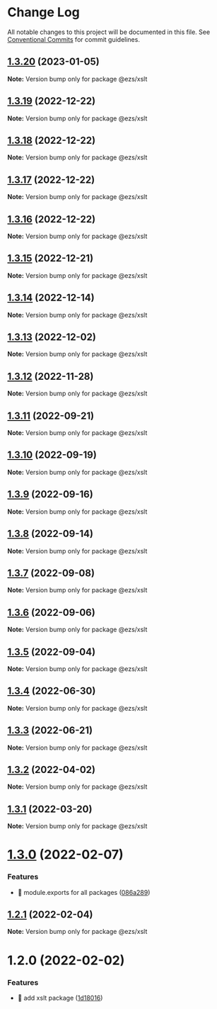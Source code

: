 # Change Log

All notable changes to this project will be documented in this file.
See [Conventional Commits](https://conventionalcommits.org) for commit guidelines.

## [1.3.20](https://github.com/Inist-CNRS/ezs/compare/@ezs/xslt@1.3.19...@ezs/xslt@1.3.20) (2023-01-05)

**Note:** Version bump only for package @ezs/xslt





## [1.3.19](https://github.com/Inist-CNRS/ezs/compare/@ezs/xslt@1.3.18...@ezs/xslt@1.3.19) (2022-12-22)

**Note:** Version bump only for package @ezs/xslt





## [1.3.18](https://github.com/Inist-CNRS/ezs/compare/@ezs/xslt@1.3.17...@ezs/xslt@1.3.18) (2022-12-22)

**Note:** Version bump only for package @ezs/xslt





## [1.3.17](https://github.com/Inist-CNRS/ezs/compare/@ezs/xslt@1.3.16...@ezs/xslt@1.3.17) (2022-12-22)

**Note:** Version bump only for package @ezs/xslt





## [1.3.16](https://github.com/Inist-CNRS/ezs/compare/@ezs/xslt@1.3.15...@ezs/xslt@1.3.16) (2022-12-22)

**Note:** Version bump only for package @ezs/xslt





## [1.3.15](https://github.com/Inist-CNRS/ezs/compare/@ezs/xslt@1.3.14...@ezs/xslt@1.3.15) (2022-12-21)

**Note:** Version bump only for package @ezs/xslt





## [1.3.14](https://github.com/Inist-CNRS/ezs/compare/@ezs/xslt@1.3.13...@ezs/xslt@1.3.14) (2022-12-14)

**Note:** Version bump only for package @ezs/xslt





## [1.3.13](https://github.com/Inist-CNRS/ezs/compare/@ezs/xslt@1.3.12...@ezs/xslt@1.3.13) (2022-12-02)

**Note:** Version bump only for package @ezs/xslt





## [1.3.12](https://github.com/Inist-CNRS/ezs/compare/@ezs/xslt@1.3.11...@ezs/xslt@1.3.12) (2022-11-28)

**Note:** Version bump only for package @ezs/xslt





## [1.3.11](https://github.com/Inist-CNRS/ezs/compare/@ezs/xslt@1.3.10...@ezs/xslt@1.3.11) (2022-09-21)

**Note:** Version bump only for package @ezs/xslt





## [1.3.10](https://github.com/Inist-CNRS/ezs/compare/@ezs/xslt@1.3.9...@ezs/xslt@1.3.10) (2022-09-19)

**Note:** Version bump only for package @ezs/xslt





## [1.3.9](https://github.com/Inist-CNRS/ezs/compare/@ezs/xslt@1.3.8...@ezs/xslt@1.3.9) (2022-09-16)

**Note:** Version bump only for package @ezs/xslt





## [1.3.8](https://github.com/Inist-CNRS/ezs/compare/@ezs/xslt@1.3.7...@ezs/xslt@1.3.8) (2022-09-14)

**Note:** Version bump only for package @ezs/xslt





## [1.3.7](https://github.com/Inist-CNRS/ezs/compare/@ezs/xslt@1.3.6...@ezs/xslt@1.3.7) (2022-09-08)

**Note:** Version bump only for package @ezs/xslt





## [1.3.6](https://github.com/Inist-CNRS/ezs/compare/@ezs/xslt@1.3.5...@ezs/xslt@1.3.6) (2022-09-06)

**Note:** Version bump only for package @ezs/xslt





## [1.3.5](https://github.com/Inist-CNRS/ezs/compare/@ezs/xslt@1.3.4...@ezs/xslt@1.3.5) (2022-09-04)

**Note:** Version bump only for package @ezs/xslt





## [1.3.4](https://github.com/Inist-CNRS/ezs/compare/@ezs/xslt@1.3.3...@ezs/xslt@1.3.4) (2022-06-30)

**Note:** Version bump only for package @ezs/xslt





## [1.3.3](https://github.com/Inist-CNRS/ezs/compare/@ezs/xslt@1.3.2...@ezs/xslt@1.3.3) (2022-06-21)

**Note:** Version bump only for package @ezs/xslt





## [1.3.2](https://github.com/Inist-CNRS/ezs/compare/@ezs/xslt@1.3.1...@ezs/xslt@1.3.2) (2022-04-02)

**Note:** Version bump only for package @ezs/xslt





## [1.3.1](https://github.com/Inist-CNRS/ezs/compare/@ezs/xslt@1.3.0...@ezs/xslt@1.3.1) (2022-03-20)

**Note:** Version bump only for package @ezs/xslt





# [1.3.0](https://github.com/Inist-CNRS/ezs/compare/@ezs/xslt@1.2.1...@ezs/xslt@1.3.0) (2022-02-07)


### Features

* 🎸 module.exports for all packages ([086a289](https://github.com/Inist-CNRS/ezs/commit/086a289ccbaa5c72ee7bc6652ab3c6c6b5578138))





## [1.2.1](https://github.com/Inist-CNRS/ezs/compare/@ezs/xslt@1.2.0...@ezs/xslt@1.2.1) (2022-02-04)

**Note:** Version bump only for package @ezs/xslt





# 1.2.0 (2022-02-02)


### Features

* 🎸 add xslt package ([1d18016](https://github.com/Inist-CNRS/ezs/commit/1d18016e85c6de2a2086c8b8e474f13e02ab8a8f))
